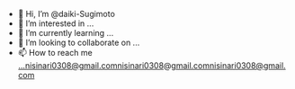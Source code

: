 - 👋 Hi, I’m @daiki-Sugimoto
- 👀 I’m interested in ...
- 🌱 I’m currently learning ...
- 💞️ I’m looking to collaborate on ...
- 📫 How to reach me ...nisinari0308@gmail.comnisinari0308@gmail.comnisinari0308@gmail.com

<!---
daiki-Sugimoto/daiki-Sugimoto is a ✨ special ✨ repository because its `README.md` (this file) appears on your GitHub profile.
You can click the Preview link to take a look at your changes.
--->
